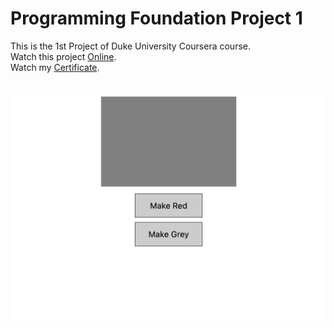 # Programming Foundation Project 1
This is the 1st Project of Duke University Coursera course.<br/>
Watch this project [Online](https://mohammadkiaei.github.io/Programming-Foundation-Example1/).<br/>
Watch my [Certificate](https://www.coursera.org/account/accomplishments/verify/WDFXQT8HN994).<br/>
<br/>
<br/>
![First Duke University Project](https://github.com/mohammadkiaei/Programming-Foundation-Example1/blob/master/first-duke-project.png)
